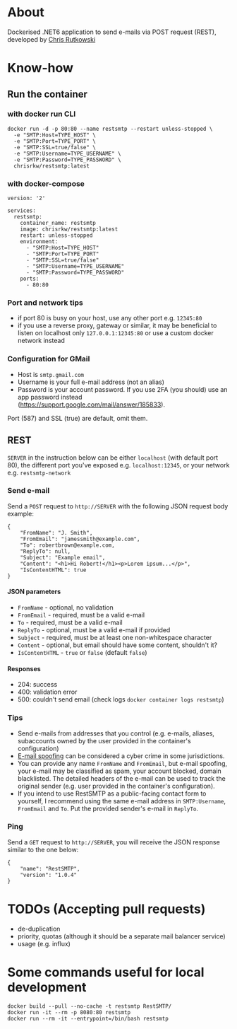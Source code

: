 # About

Dockerised .NET6 application to send e-mails via POST request (REST), developed by [Chris Rutkowski](https://rkw.ski)

# Know-how

## Run the container

### with docker run CLI

```
docker run -d -p 80:80 --name restsmtp --restart unless-stopped \
  -e "SMTP:Host=TYPE_HOST" \
  -e "SMTP:Port=TYPE_PORT" \
  -e "SMTP:SSL=true/false" \
  -e "SMTP:Username=TYPE_USERNAME" \
  -e "SMTP:Password=TYPE_PASSWORD" \
  chrisrkw/restsmtp:latest
```

### with docker-compose

```
version: '2'

services:
  restsmtp:
    container_name: restsmtp
    image: chrisrkw/restsmtp:latest
    restart: unless-stopped
    environment:
      - "SMTP:Host=TYPE_HOST"
      - "SMTP:Port=TYPE_PORT"
      - "SMTP:SSL=true/false"
      - "SMTP:Username=TYPE_USERNAME"
      - "SMTP:Password=TYPE_PASSWORD"
    ports:
      - 80:80
```

### Port and network tips

- if port 80 is busy on your host, use any other port e.g. `12345:80`
- if you use a reverse proxy, gateway or similar, it may be beneficial to listen on localhost only `127.0.0.1:12345:80` or use a custom docker network instead

### Configuration for GMail

- Host is `smtp.gmail.com`
- Username is your full e-mail address (not an alias)
- Password is your account password. If you use 2FA (you should) use an app password instead (https://support.google.com/mail/answer/185833).

Port (587) and SSL (true) are default, omit them.

## REST

`SERVER` in the instruction below can be either `localhost` (with default port 80), the different port you've exposed e.g. `localhost:12345`, or your network e.g. `restsmtp-network`

### Send e-mail

Send a `POST` request to `http://SERVER` with the following JSON request body example:

```
{
    "FromName": "J. Smith",
    "FromEmail": "jamessmith@example.com",
    "To": robertbrown@example.com,
    "ReplyTo": null,
    "Subject": "Example email",
    "Content": "<h1>Hi Robert!</h1><p>Lorem ipsum...</p>",
    "IsContentHTML": true
}
```

#### JSON parameters

- `FromName` - optional, no validation
- `FromEmail` - required, must be a valid e-mail
- `To` - required, must be a valid e-mail
- `ReplyTo` - optional, must be a valid e-mail if provided
- `Subject` - required, must be at least one non-whitespace character
- `Content` - optional, but email should have some content, shouldn't it?
- `IsContentHTML` - `true` or `false` (default `false`)

#### Responses

- 204: success
- 400: validation error
- 500: couldn't send email (check logs `docker container logs restsmtp`)

### Tips

- Send e-mails from addresses that you control (e.g. e-mails, aliases, subaccounts owned by the user provided in the container's configuration)
- [E-mail spoofing](https://en.wikipedia.org/wiki/Email_spoofing) can be considered a cyber crime in some jurisdictions.
- You can provide any name `FromName` and `FromEmail`, but e-mail spoofing, your e-mail may be classified as spam, your account blocked, domain blacklisted. The detailed headers of the e-mail can be used to track the original sender (e.g. user provided in the container's configuration).
- If you intend to use RestSMTP as a public-facing contact form to yourself, I recommend using the same e-mail address in `SMTP:Username`, `FromEmail` and `To`. Put the provided sender's e-mail in `ReplyTo`.

### Ping

Send a `GET` request to `http://SERVER`, you will receive the JSON response similar to the one below:

```
{
    "name": "RestSMTP",
    "version": "1.0.4"
}
```

# TODOs (Accepting pull requests)

- de-duplication
- priority, quotas (although it should be a separate mail balancer service)
- usage (e.g. influx)

# Some commands useful for local development

```
docker build --pull --no-cache -t restsmtp RestSMTP/
docker run -it --rm -p 8080:80 restsmtp
docker run --rm -it --entrypoint=/bin/bash restsmtp
```
